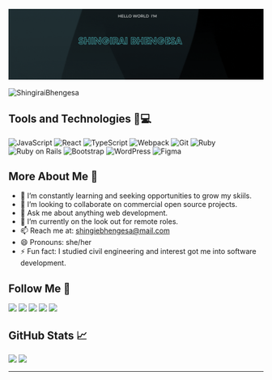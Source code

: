 ![Banner Image](image/banner1.gif)

<p align="left"> <img src="https://komarev.com/ghpvc/?username=ShingiraiBhengesa&label=Profile%20views&color=0e75b6&style=flat" alt="ShingiraiBhengesa" /> </p>  


## Tools and Technologies 🧩💻

![JavaScript](https://img.shields.io/badge/-JavaScript-000?&logo=JavaScript)
![React](https://img.shields.io/badge/-React-000?&logo=React)
![TypeScript](https://img.shields.io/badge/-TypeScript-000?&logo=TypeScript)
![Webpack](https://img.shields.io/badge/-Webpack-000?&logo=c%2b%2b&logoColor=00599C)
![Git](https://img.shields.io/badge/-Git-000?&logo=Git)
![Ruby](https://img.shields.io/badge/-Ruby-000?&logo=Ruby)
![Ruby on Rails](https://img.shields.io/badge/-RubyonRails-000?&logo=RubyonRails)
![Bootstrap](https://img.shields.io/badge/-Bootstrap-000?&logo=Bootstrap)
![WordPress](https://img.shields.io/badge/-WordPress-000?&logo=WordPress)
![Figma](https://img.shields.io/badge/-Figma-000?&logo=Figma)

## More About Me 👩

- 🔭 I’m constantly learning and seeking opportunities to grow my skiils.
- 👯 I’m looking to collaborate on commercial open source projects.
- 💬 Ask me about anything web development.
- 🤔 I’m currently on the look out for remote roles.
- 📫 Reach me at: shingiebhengesa@mail.com
- 😄 Pronouns: she/her
- ⚡ Fun fact: I studied civil engineering and interest got me into software development.

## Follow Me 🚀

<p id="socialIcons" >
    <a href="https://linkedin.com/in/shingirai_bhengesa" alt="LinkedIn">
        <img src="https://img.shields.io/badge/-LinkedIn-blue?style=flat-square&logo=linkedin" /></a>
     <a href="https://github.com/ShingiraiBhhengesa" alt="Github">
        <img src="https://img.shields.io/badge/-GitHub-3a424f?style=flat-square&logo=github" /></a>
    <a href="https://hackerrank.com/shingiebhengesa" alt="HackerRank">
        <img src="https://img.shields.io/badge/-HackerRank-3a424f?style=flat-square&logo=hackerrank" /></a>
    <a href="#" alt="StackOverflow">
        <img src="https://img.shields.io/badge/-StackOverflow-FE7A16?style=flat-square&logo=stack-overflow&logoColor=white" /></a>
    <a href="#" alt="website">
        <img src="https://img.shields.io/badge/-Shingirai.me-242424?style=flat-square&logo=circle&logoColor=white" /></a>
</p>

## GitHub Stats 📈

<p >
  <img width="48%" src="https://github-readme-stats.vercel.app/api?username=ShingiraiBhengesa&show_icons=true&hide_border=true&theme=radical" />
  <img width="48%" src="https://github-readme-streak-stats.herokuapp.com/?user=ShingiraiBhengesa&hide_border=true&theme=radical" />
</p>

---




